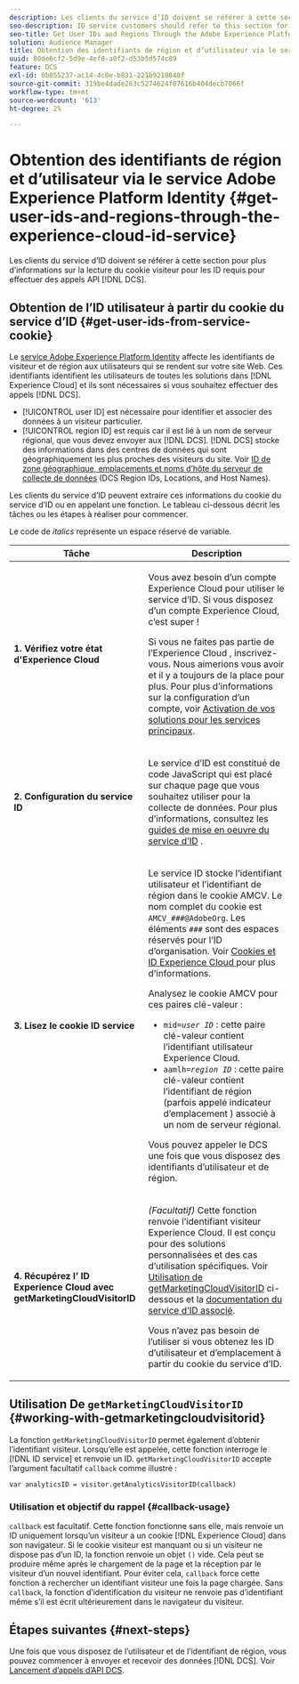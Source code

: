 ```yaml
---
description: Les clients du service d’ID doivent se référer à cette section pour plus d’informations sur la lecture du cookie visiteur pour les ID requis pour effectuer des appels de l’API DCS.
seo-description: ID service customers should refer to this section for information on how to read the visitor cookie for the IDs required to make DCS API calls.
seo-title: Get User IDs and Regions Through the Adobe Experience Platform Identity Service
solution: Audience Manager
title: Obtention des identifiants de région et d’utilisateur via le service Adobe Experience Platform Identity
uuid: 80de6cf2-5d9e-4ef8-a0f2-d53b5d574c89
feature: DCS
exl-id: 0b855237-ac14-4c0e-b831-221b9218840f
source-git-commit: 319be4dade263c5274624f07616b404decb7066f
workflow-type: tm+mt
source-wordcount: '613'
ht-degree: 2%

---
```


# Obtention des identifiants de région et d’utilisateur via le service Adobe Experience Platform Identity {#get-user-ids-and-regions-through-the-experience-cloud-id-service}

Les clients du service d’ID doivent se référer à cette section pour plus d’informations sur la lecture du cookie visiteur pour les ID requis pour effectuer des appels API [!DNL DCS].

## Obtention de l’ID utilisateur à partir du cookie du service d’ID {#get-user-ids-from-service-cookie}

Le [service Adobe Experience Platform Identity](https://experienceleague.adobe.com/docs/id-service/using/home.html) affecte les identifiants de visiteur et de région aux utilisateurs qui se rendent sur votre site Web. Ces identifiants identifient les utilisateurs de toutes les solutions dans [!DNL Experience Cloud] et ils sont nécessaires si vous souhaitez effectuer des appels [!DNL DCS].

* [!UICONTROL user ID] est nécessaire pour identifier et associer des données à un visiteur particulier.
* [!UICONTROL region ID] est requis car il est lié à un nom de serveur régional, que vous devez envoyer aux [!DNL DCS]. [!DNL DCS] stocke des informations dans des centres de données qui sont géographiquement les plus proches des visiteurs du site. Voir [ID de zone géographique, emplacements et noms d’hôte du serveur de collecte de données](../../../api/dcs-intro/dcs-api-reference/dcs-regions.md) (DCS Region IDs, Locations, and Host Names).

Les clients du service d’ID peuvent extraire ces informations du cookie du service d’ID ou en appelant une fonction. Le tableau ci-dessous décrit les tâches ou les étapes à réaliser pour commencer.

Le code de *italics* représente un espace réservé de variable.

<table id="table_660EBE1C24DD4FBE9DCE5191836C9135"> 
 <thead> 
  <tr> 
   <th colname="col1" class="entry"> Tâche </th> 
   <th colname="col2" class="entry"> Description </th> 
  </tr> 
 </thead>
 <tbody> 
  <tr> 
   <td colname="col1"> <p> <b>1. Vérifiez votre état <span class="keyword"> d'Experience Cloud</span></b> </p> </td> 
   <td colname="col2"> <p>Vous avez besoin d’un compte <span class="keyword"> Experience Cloud</span> pour utiliser le service d’ID. Si vous disposez d’un compte <span class="keyword"> Experience Cloud</span>, c’est super ! </p> <p> Si vous ne faites pas partie de l’Experience Cloud <span class="keyword"></span>, inscrivez-vous. Nous aimerions vous avoir et il y a toujours de la place pour plus. Pour plus d’informations sur la configuration d’un compte, voir <a href="https://experienceleague.adobe.com/docs/core-services/interface/about-core-services/core-services.html" format="https" scope="external"> Activation de vos solutions pour les services principaux</a>. </p> </td> 
  </tr> 
  <tr> 
   <td colname="col1"> <p> <b>2. Configuration du service <span class="keyword"> ID</span></b> </p> </td> 
   <td colname="col2"> <p>Le <span class="keyword"> service d’ID</span> est constitué de code JavaScript qui est placé sur chaque page que vous souhaitez utiliser pour la collecte de données. Pour plus d’informations, consultez les <a href="https://experienceleague.adobe.com/docs/id-service/using/implementation/implementation-guides.html" format="https" scope="external"> guides de mise en oeuvre du service d’ID</a> . </p> </td> 
  </tr> 
  <tr> 
   <td colname="col1"> <p> <b>3. Lisez le cookie <span class="keyword"> ID service</span></b> </p> </td> 
   <td colname="col2"> <p>Le service <span class="keyword"> ID</span> stocke l’identifiant utilisateur et l’identifiant de région dans le cookie AMCV. Le nom complet du cookie est <code>AMCV_<i>###</i>@AdobeOrg</code>. Les éléments <code><i>###</i></code> sont des espaces réservés pour l’ID d’organisation. Voir <a href="https://experienceleague.adobe.com/docs/id-service/using/intro/cookies.html" format="https" scope="external"> Cookies et ID Experience Cloud </a> pour plus d’informations. </p> <p>Analysez le cookie AMCV pour ces paires clé-valeur : </p> <p> 
     <ul id="ul_502ECFCDDD084D448B5EDC4E5C0909C1"> 
      <li id="li_662FFA36AC854E699D50A183B161D654"> <code>mid=<i>user ID</i></code> : cette paire clé-valeur contient l’identifiant utilisateur <span class="keyword"> Experience Cloud</span>. </li> 
      <li id="li_65422233187B4217B50DC52DBD58F404"> <code>aamlh=<i>region ID</i></code> : cette paire clé-valeur contient l’identifiant de région (parfois appelé indicateur d’emplacement <span class="term"></span>) associé à un nom de serveur régional. </li> 
     </ul> </p> <p>Vous pouvez appeler le <span class="wintitle"> DCS</span> une fois que vous disposez des identifiants d’utilisateur et de région. </p> </td> 
  </tr> 
  <tr> 
   <td colname="col1"> <p> <b>4. Récupérez l’ <span class="keyword"> ID Experience Cloud</span> avec getMarketingCloudVisitorID</b> </p> </td> 
   <td colname="col2"> <p><i>(Facultatif)</i> Cette fonction renvoie l’identifiant visiteur <span class="keyword"> Experience Cloud</span>. Il est conçu pour des solutions personnalisées et des cas d’utilisation spécifiques. Voir <a href="../../../api/dcs-intro/dcs-s2s/dcs-mcid-ids.md#working-with-getmarketingcloudvisitorid"> Utilisation de getMarketingCloudVisitorID</a> ci-dessous et la <a href="https://experienceleague.adobe.com/docs/id-service/using/id-service-api/methods/getmcvid.html" format="https" scope="external"> documentation du service d’ID associé</a>. </p> <p>Vous n’avez pas besoin de l’utiliser si vous obtenez les ID d’utilisateur et d’emplacement à partir du cookie du service d’ID. </p> </td> 
  </tr> 
 </tbody> 
</table>

## Utilisation De `getMarketingCloudVisitorID` {#working-with-getmarketingcloudvisitorid}

La fonction `getMarketingCloudVisitorID` permet également d’obtenir l’identifiant visiteur. Lorsqu’elle est appelée, cette fonction interroge le [!DNL ID service] et renvoie un ID. `getMarketingCloudVisitorID` accepte l’argument facultatif `callback` comme illustré :

`var analyticsID = visitor.getAnalyticsVisitorID(callback)`

### Utilisation et objectif du rappel {#callback-usage}

`callback` est facultatif. Cette fonction fonctionne sans elle, mais renvoie un ID uniquement lorsqu’un visiteur a un cookie [!DNL Experience Cloud] dans son navigateur. Si le cookie visiteur est manquant ou si un visiteur ne dispose pas d’un ID, la fonction renvoie un objet `()` vide. Cela peut se produire même après le chargement de la page et la réception par le visiteur d’un nouvel identifiant. Pour éviter cela, `callback` force cette fonction à rechercher un identifiant visiteur une fois la page chargée. Sans `callback`, la fonction d’identification du visiteur ne renvoie pas d’identifiant même s’il est écrit ultérieurement dans le navigateur du visiteur.

## Étapes suivantes {#next-steps}

Une fois que vous disposez de l’utilisateur et de l’identifiant de région, vous pouvez commencer à envoyer et recevoir des données [!DNL DCS]. Voir [Lancement d’appels d’API DCS](../../../api/dcs-intro/dcs-s2s/dcs-s2s-calls.md).
